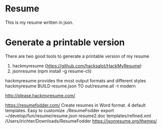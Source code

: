 # Resume
This is my resume written in json.

# Generate a printable version
There are two good tools to generate a printable version of my resume
1) hackmyresume (https://github.com/hacksalot/HackMyResume)
2) jsonresume (npm install -g resume-cli)

hackmyresume provides the most output formats and different styles
hackmyresume BUILD resume.json TO out/resume.all -t modern

http://please.hackmyresume.com/

https://resumefodder.com/ Create resumes in Word format. 4 default templates. Easy to customize
./ResumeFodder export ~/develop/fun/resume/resume.json resume2.doc templates/refined.xml
/Users/irichter/Downloads/ResumeFodder
https://jsonresume.org/themes/


